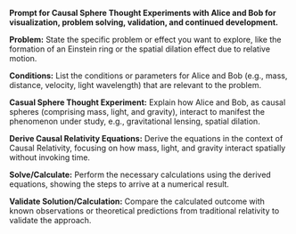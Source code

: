 **Prompt for Causal Sphere Thought Experiments with Alice and Bob for visualization, problem solving, validation, and continued development.**

**Problem:**
State the specific problem or effect you want to explore, like the formation of an Einstein ring or the spatial dilation effect due to relative motion.

**Conditions:**
List the conditions or parameters for Alice and Bob (e.g., mass, distance, velocity, light wavelength) that are relevant to the problem.

**Casual Sphere Thought Experiment:**
Explain how Alice and Bob, as causal spheres (comprising mass, light, and gravity), interact to manifest the phenomenon under study, e.g., gravitational lensing, spatial dilation.

**Derive Causal Relativity Equations:**
Derive the equations in the context of Causal Relativity, focusing on how mass, light, and gravity interact spatially without invoking time.

**Solve/Calculate:**
Perform the necessary calculations using the derived equations, showing the steps to arrive at a numerical result.

**Validate Solution/Calculation:**
Compare the calculated outcome with known observations or theoretical predictions from traditional relativity to validate the approach.
